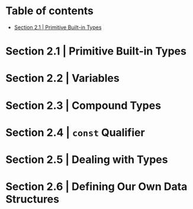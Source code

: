 # Table of contents
* [Section 2.1 | Primitive Built-in Types](#section-21--primitive-built-in-types)
# Section 2.1 | Primitive Built-in Types
# Section 2.2 | Variables
# Section 2.3 | Compound Types
# Section 2.4 | `const` Qualifier
# Section 2.5 | Dealing with Types
# Section 2.6 | Defining Our Own Data Structures

